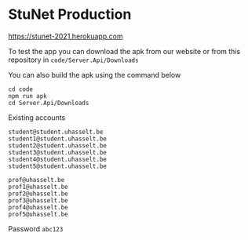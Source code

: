 # **StuNet** Production

https://stunet-2021.herokuapp.com

To test the app you can download the apk from our website or from this repository in `code/Server.Api/Downloads`

You can also build the apk using the command below
```
cd code
npm run apk
cd Server.Api/Downloads
```

Existing accounts
```
student@student.uhasselt.be
student1@student.uhasselt.be
student2@student.uhasselt.be
student3@student.uhasselt.be
student4@student.uhasselt.be
student5@student.uhasselt.be

prof@uhasselt.be
prof1@uhasselt.be
prof2@uhasselt.be
prof3@uhasselt.be
prof4@uhasselt.be
prof5@uhasselt.be
```
Password `abc123`
